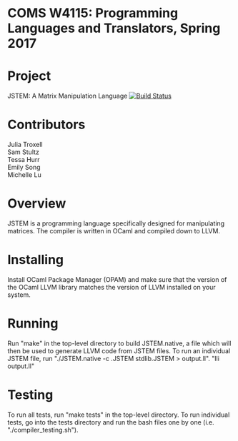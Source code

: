 # COMS W4115: Programming Languages and Translators, Spring 2017

# Project
JSTEM: A Matrix  Manipulation Language [![Build Status](https://travis-ci.org/MichelleLu1995/PLT.svg?branch=master)](https://travis-ci.org/MichelleLu1995/PLT)

# Contributors
Julia Troxell<br>
Sam Stultz<br>
Tessa Hurr<br>
Emily Song<br>
Michelle Lu<br>

# Overview
JSTEM is a programming language specifically designed for manipulating matrices. The compiler is written in OCaml and compiled down to LLVM.

# Installing
Install OCaml Package Manager (OPAM) and make sure that the version of the OCaml LLVM library matches the version of LLVM installed on your system.

# Running
Run "make" in the top-level directory to build JSTEM.native, a file which will then be used to generate LLVM code from JSTEM files. To run an individual JSTEM file, run "./JSTEM.native -c <filename>.JSTEM stdlib.JSTEM > output.ll". "lli output.ll"

# Testing
To run all tests, run "make tests" in the top-level directory. To run individual tests, go into the tests directory and run the bash files one by one (i.e. "./compiler_testing.sh").
